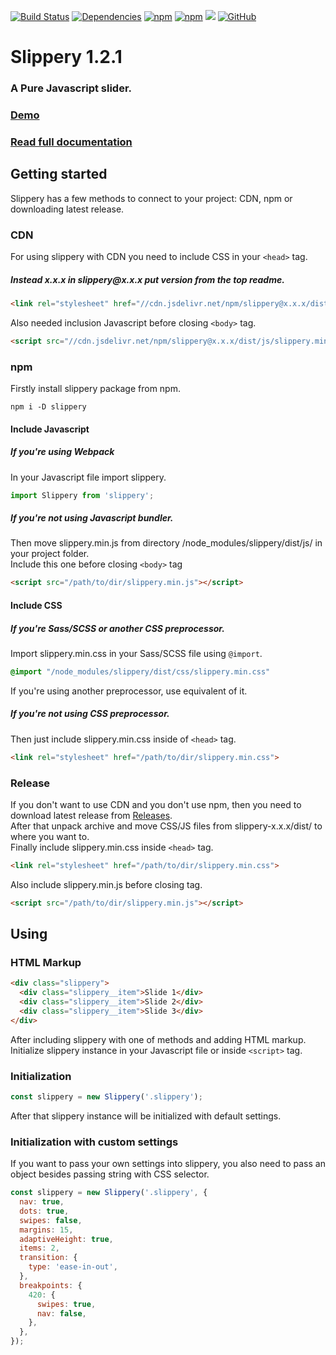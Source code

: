 [![Build Status](https://travis-ci.org/IvanGrimes/slippery.svg?branch=master)](https://travis-ci.org/IvanGrimes/slippery/)
[![Dependencies](https://david-dm.org/IvanGrimes/slippery.svg)](https://david-dm.org/IvanGrimes/slippery)
[![npm](https://img.shields.io/npm/dw/slippery.svg)](https://www.npmjs.com/package/slippery)
[![npm](https://img.shields.io/npm/dt/slippery.svg)](https://www.npmjs.com/package/slippery)
[![](https://data.jsdelivr.com/v1/package/npm/slippery/badge?style=rounded)](https://www.jsdelivr.com/package/npm/slippery)
[![GitHub](https://img.shields.io/github/license/IvanGrimes/slippery.svg)](https://github.com/IvanGrimes/slippery)

# Slippery 1.2.1
### A Pure Javascript slider.
### [Demo](https://codepen.io/IvanGrimes/pen/XPrWMJ)
### [Read full documentation](https://ivangrimes.github.io/slippery/)

## Getting started
Slippery has a few methods to connect to your project: CDN, npm or downloading latest release.
### CDN
For using slippery with CDN you need to include CSS in your ``<head>`` tag.
##### Instead **x.x.x** in slippery@**x.x.x** put version from the top readme.
```html
<link rel="stylesheet" href="//cdn.jsdelivr.net/npm/slippery@x.x.x/dist/css/slippery.min.css">
```

Also needed inclusion Javascript before closing ``<body>`` tag.
```html
<script src="//cdn.jsdelivr.net/npm/slippery@x.x.x/dist/js/slippery.min.js"></script>
```

### npm
Firstly install slippery package from npm.
```
npm i -D slippery
```

#### Include Javascript
##### If you're using Webpack
In your Javascript file import slippery.
```javascript
import Slippery from 'slippery';
```

##### If you're not using Javascript bundler.
Then move slippery.min.js from directory /node_modules/slippery/dist/js/ in your project folder.   
Include this one before closing ``<body>`` tag
```html
<script src="/path/to/dir/slippery.min.js"></script>
```

#### Include CSS
##### If you're Sass/SCSS or another CSS preprocessor.
Import slippery.min.css in your Sass/SCSS file using ``@import``.
```scss
@import "/node_modules/slippery/dist/css/slippery.min.css"
```
If you're using another preprocessor, use equivalent of it.

##### If you're not using CSS preprocessor.
Then just include slippery.min.css inside of ``<head>`` tag.
```html
<link rel="stylesheet" href="/path/to/dir/slippery.min.css">
```

### Release
If you don't want to use CDN and you don't use npm, then you need to download latest release
from [Releases](https://github.com/IvanGrimes/slippery/releases).   
After that unpack archive and move CSS/JS files from slippery-x.x.x/dist/ to where you want to.   
Finally include slippery.min.css inside ``<head>`` tag.
```html
<link rel="stylesheet" href="/path/to/dir/slippery.min.css">
```
Also include slippery.min.js before closing **<body>** tag.
```html
<script src="/path/to/dir/slippery.min.js"></script>
```

## Using
### HTML Markup
```html
<div class="slippery">
  <div class="slippery__item">Slide 1</div>
  <div class="slippery__item">Slide 2</div>
  <div class="slippery__item">Slide 3</div>
</div>
```

After including slippery with one of methods and adding HTML markup.   
Initialize slippery instance in your Javascript file or inside ``<script>`` tag.

### Initialization
```javascript
const slippery = new Slippery('.slippery');
```
After that slippery instance will be initialized with default settings.

### Initialization with custom settings
If you want to pass your own settings into slippery, you also need to pass an object besides passing string with CSS selector.
```javascript
const slippery = new Slippery('.slippery', {
  nav: true,
  dots: true,
  swipes: false,
  margins: 15,
  adaptiveHeight: true,
  items: 2,
  transition: {
    type: 'ease-in-out',
  },
  breakpoints: {
    420: {
      swipes: true,
      nav: false,
    },
  },
});
```
